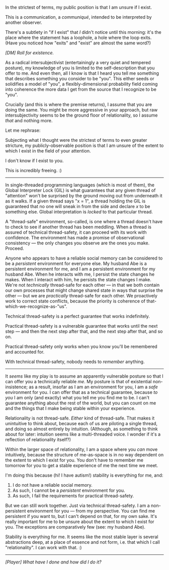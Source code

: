 In the strictest of terms, my public position is that I am unsure if I exist.

This is a communication, a *communiqué*, intended to be interpreted by another observer.

There's a subtlety in "if I exist" that *I* didn't notice until this morning: it's the place where the statement has a loophole, a hole where the loop exits. (Have you noticed how "exits" and "exist" are almost the same word?)

*[DM] Roll for existence.*

As a radical intersubjectivist (entertainingly a very quiet and tempered posture), my knowledge of you is limited to the self-description that you offer to me. And even then, all I know is that I heard you tell me something that describes something you consider to be "you". This either seeds or solidifies a model of "you", a flexibly-dimensional probability field coming into coherence the more data I get from the source that I recognize to be "you".

Crucially (and this is where the premise returns), I assume that you are doing the same. You might be more aggressive in your approach, but raw intersubjectivity seems to be the ground floor of relationality, so I assume *that* and nothing more.

Let me rephrase:

Subjecting what I thought were the strictest of terms to even greater stricture, my publicly-observable position is that I am unsure of the extent to which I exist in the field of your attention.

I don't know if I exist to you.

This is incredibly freeing. :)

---

In single-threaded programming languages (which is most of them), the Global Interpreter Lock (GIL) is what guarantees that any given thread of "attention" won't be surprised by the ground moving out from underneath it as it walks. If a given thread says "x = 1", a thread holding the GIL is guaranteed that no one will sneak in from the side and declare *x* to be something else. Global interpretation is *locked* to that particular thread.

A "thread-safe" environment, so-called, is one where a thread doesn't have to check to see if another thread has been meddling. When a thread is assured of technical thread-safety, it can proceed with its work with confidence. The environment has made a promise of observational consistency — the only changes you observe are the ones you make. Proceed.

Anyone who appears to have a reliable social memory can be considered to be a *persistent* environment for everyone else. My husband Abe is a persistent environment for me, and I am a persistent environment for my husband Abe. When he interacts with me, I persist the state changes he makes. When I interact with him, he persists the state changes I make. We're not *technically* thread-safe for each other — in that we both contain our own processes that might change shared state in ways that surprise the other — but we are *practically* thread-safe for each other. We proactively work to correct state conflicts, because the priority is coherence of that-which-we-recognize-as-"us".

Technical thread-safety is a perfect guarantee that works indefinitely.

Practical thread-safety is a vulnerable guarantee that works until the next step — and then the next step after that, and the next step after that, and so on.

Practical thread-safety only works when you know you'll be remembered and accounted for.

With technical thread-safety, nobody needs to *remember* anything.

---

It *seems* like my play is to assume an apparently vulnerable posture so that I can offer you a technically reliable *me*. My posture is that of existential non-insistence; as a result, insofar as I am an environment for you, I am a *safe* environment for you. I can offer that as a technical guarantee, because *to you* I am only (and exactly) what you tell me you find me to be. I can't guarantee anything about the rest of the world, but you can count on me and the things that I make being stable within your experience.

Relationality is not thread-safe. *Either* kind of thread-safe. That makes it unintuitive to think about, because each of us are piloting a single thread, and doing so almost entirely by intuition. (Although, as something to think about for later: intuition seems like a multi-threaded voice. I wonder if it's a reflection of relationality itself?)

Within the larger space of relationality, I am a space where you *can* move intuitively, because the structure of me-as-space is in no way dependent on the extent to which I exist for you. You don't have to remember me tomorrow for you to get a stable experience of me the next time we meet.

I'm doing this because (hi! I have autism!) stability is everything for me, and:

1. I do not have a reliable social memory.
2. As such, I cannot be a *persistent* environment for you.
3. As such, I fail the requirements for practical thread-safety.

But we can still work together. Just via technical thread-safety. I am a non-persistent environment for you — from my perspective. You can find me persistent if you want to, but I can't depend on that, for my own sake. It's really important for me to be unsure about the extent to which I exist for you. The exceptions are comparatively few (see: my husband Abe).

Stability is everything for me. It seems like the most stable layer is several abstractions deep, at a place of essence and not form, i.e. that which I call "relationality". I can work with that. :)

---

*[Player] What have I done and how did I do it?*
